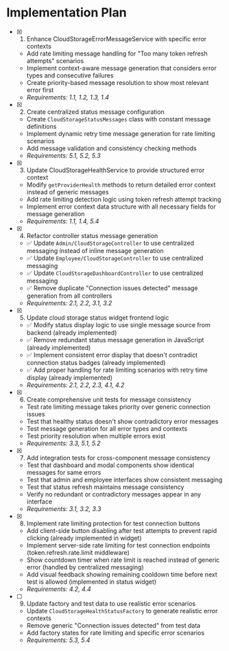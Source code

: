# Implementation Plan

- [x] 1. Enhance CloudStorageErrorMessageService with specific error contexts
  - Add rate limiting message handling for "Too many token refresh attempts" scenarios
  - Implement context-aware message generation that considers error types and consecutive failures
  - Create priority-based message resolution to show most relevant error first
  - _Requirements: 1.1, 1.2, 1.3, 1.4_

- [x] 2. Create centralized status message configuration
  - Create `CloudStorageStatusMessages` class with constant message definitions
  - Implement dynamic retry time message generation for rate limiting scenarios
  - Add message validation and consistency checking methods
  - _Requirements: 5.1, 5.2, 5.3_

- [x] 3. Update CloudStorageHealthService to provide structured error context
  - Modify `getProviderHealth` methods to return detailed error context instead of generic messages
  - Add rate limiting detection logic using token refresh attempt tracking
  - Implement error context data structure with all necessary fields for message generation
  - _Requirements: 1.1, 1.4, 5.4_

- [x] 4. Refactor controller status message generation
  - ✅ Update `Admin/CloudStorageController` to use centralized messaging instead of inline message generation
  - ✅ Update `Employee/CloudStorageController` to use centralized messaging
  - ✅ Update `CloudStorageDashboardController` to use centralized messaging
  - ✅ Remove duplicate "Connection issues detected" message generation from all controllers
  - _Requirements: 2.1, 2.2, 3.1, 3.2_

- [x] 5. Update cloud storage status widget frontend logic
  - ✅ Modify status display logic to use single message source from backend (already implemented)
  - ✅ Remove redundant status message generation in JavaScript (already implemented)
  - ✅ Implement consistent error display that doesn't contradict connection status badges (already implemented)
  - ✅ Add proper handling for rate limiting scenarios with retry time display (already implemented)
  - _Requirements: 2.1, 2.2, 2.3, 4.1, 4.2_

- [x] 6. Create comprehensive unit tests for message consistency
  - Test rate limiting message takes priority over generic connection issues
  - Test that healthy status doesn't show contradictory error messages
  - Test message generation for all error types and contexts
  - Test priority resolution when multiple errors exist
  - _Requirements: 3.3, 5.1, 5.2_

- [x] 7. Add integration tests for cross-component message consistency
  - Test that dashboard and modal components show identical messages for same errors
  - Test that admin and employee interfaces show consistent messaging
  - Test that status refresh maintains message consistency
  - Verify no redundant or contradictory messages appear in any interface
  - _Requirements: 3.1, 3.2, 3.3_

- [x] 8. Implement rate limiting protection for test connection buttons
  - Add client-side button disabling after test attempts to prevent rapid clicking (already implemented in widget)
  - Implement server-side rate limiting for test connection endpoints (token.refresh.rate.limit middleware)
  - Show countdown timer when rate limit is reached instead of generic error (handled by centralized messaging)
  - Add visual feedback showing remaining cooldown time before next test is allowed (implemented in status widget)
  - _Requirements: 4.2, 4.4_

- [ ] 9. Update factory and test data to use realistic error scenarios
  - Update `CloudStorageHealthStatusFactory` to generate realistic error contexts
  - Remove generic "Connection issues detected" from test data
  - Add factory states for rate limiting and specific error scenarios
  - _Requirements: 5.3, 5.4_
